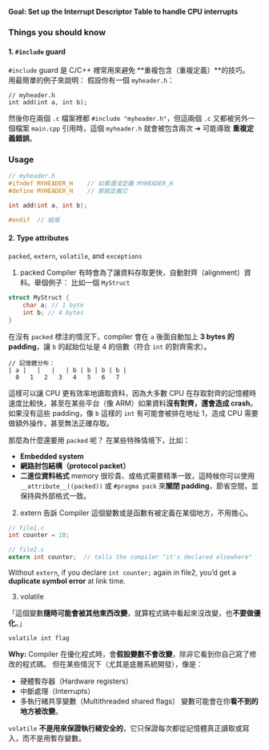 **Goal: Set up the Interrupt Descriptor Table to handle CPU interrupts**

### **Things you should know**

#### 1. `#include` guard 

`#include` guard 是 C/C++ 裡常用來避免 **重複包含（重複定義）**的技巧。  
用最簡單的例子來說明：
假設你有一個 `myheader.h`：

```
// myheader.h
int add(int a, int b);
```

然後你在兩個 `.c` 檔案裡都 `#include "myheader.h"`，但這兩個 `.c` 又都被另外一個檔案 `main.cpp` 引用時，這個 `myheader.h` 就會被包含兩次 ➜ 可能導致 **重複定義錯誤**。
### Usage

```c
// myheader.h
#ifndef MYHEADER_H    // 如果還沒定義 MYHEADER_H
#define MYHEADER_H    // 那就定義它

int add(int a, int b);

#endif  // 結尾
```


#### 2. Type attributes
`packed`, `extern`, `volatile`, and `exceptions`

1. packed
Compiler 有時會為了讓資料存取更快，自動對齊（alignment）資料。舉個例子：
比如一個 `MyStruct`
```c
struct MyStruct {
	char a; // 1 byte
	int b; // 4 bytes
}
```
在沒有 `packed` 標注的情況下，compiler 會在 `a` 後面自動加上 **3 bytes 的 padding**，讓 `b` 的起始位址是 4 的倍數（符合 `int` 的對齊需求）。

```less
// 記憶體分布：
| a |   |   |   | b | b | b | b |
  0   1   2   3   4   5   6   7
```
這樣可以讓 CPU 更有效率地讀取資料，因為大多數 CPU 在存取對齊的記憶體時速度比較快，甚至在某些平台（像 ARM）如果資料**沒有對齊，還會造成 crash**。
如果沒有這些 padding，像 `b` 這樣的 `int` 有可能會被排在地址 1，造成 CPU 需要做額外操作，甚至無法正確存取。

那麼為什麼還要用 `packed` 呢？
在某些特殊情境下，比如：
- **Embedded system**
- **網路封包結構（protocol packet）**
- **二進位資料格式**
memory 很珍貴、或格式需要精準一致，這時候你可以使用 `__attribute__((packed))` 或 `#pragma pack` 來**關閉 padding**，節省空間，並保持與外部格式一致。

2. extern
告訴 Compiler 這個變數或是函數有被定義在某個地方，不用擔心。
```c
// file1.c
int counter = 10;

// file2.c
extern int counter;  // tells the compiler "it's declared elsewhere"
```

Without `extern`, if you declare `int counter;` again in file2, you’d get a **duplicate symbol error** at link time.

3. volatile

「這個變數**隨時可能會被其他東西改變**，就算程式碼中看起來沒改變，也**不要做優化**。」

`volatile int flag`

**Why:** 
Compiler 在優化程式時，會**假設變數不會改變**，除非它看到你自己寫了修改的程式碼。
但在某些情況下（尤其是底層系統開發），像是：
- 硬體暫存器（Hardware registers）
- 中斷處理（Interrupts）
- 多執行緒共享變數（Multithreaded shared flags）
變數可能會在你**看不到的地方被改變**。

`volatile` **不是用來保證執行緒安全的**，它只保證每次都從記憶體真正讀取或寫入，而不是用暫存變數。


